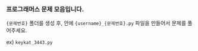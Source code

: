 ### 프로그래머스 문제 모음입니다.

`{문제번호}` 폴더를 생성 후, 안에 `{username}_{문제번호}.py` 파일을 만들어서 문제를 풀어주세요. 

ex) `keykat_3443.py`
